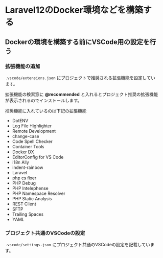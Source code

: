 # Laravel12のDocker環境などを構築する

## Dockerの環境を構築する前にVSCode用の設定を行う

### 拡張機能の追加

`.vscode/extensions.json` にプロジェクトで推奨される拡張機能を設定しています。

拡張機能の検索窓に **@recommended** と入れるとプロジェクト推奨の拡張機能が表示されるのでインストールします。

推奨機能に入れているのは下記の拡張機能

* DotENV
* Log File Highlighter
* Remote Development
* change-case
* Code Spell Checker
* Container Tools
* Docker DX
* EditorConfig for VS Code
* i18n Ally
* indent-rainbow
* Laravel
* php cs fixer
* PHP Debug
* PHP Intelephense
* PHP Namespace Resolver
* PHP Static Analysis
* REST Client
* SFTP
* Trailing Spaces
* YAML

### プロジェクト共通のVSCodeの設定

`.vscode/settings.json` にプロジェクト共通のVSCodeの設定を記載しています。
